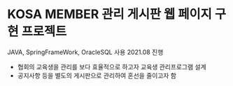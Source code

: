 # KOSA MEMBER 관리 게시판 웹 페이지 구현 프로젝트
JAVA, SpringFrameWork, OracleSQL 사용
2021.08 진행
- 협회의 교육생을 관리를 보다 효율적으로 하고자 교육생 관리프로그램 설계
- 공지사항 등을 별도의 게시판으로 관리하여 혼선을 줄이고자 함
